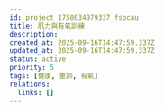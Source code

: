 ```yaml
---
id: project_1758034079337_fsocau
title: 肌力與有氧訓練
description: 
created_at: 2025-09-16T14:47:59.337Z
updated_at: 2025-09-16T14:47:59.337Z
status: active
priority: 5
tags: [健康, 重訓, 有氧]
relations:
  links: []
---
```


